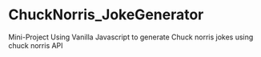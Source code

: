 # ChuckNorris_JokeGenerator
Mini-Project Using Vanilla Javascript to generate Chuck norris jokes  using chuck norris API

